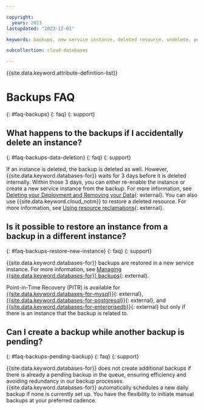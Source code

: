 ```yaml
---

copyright:
  years: 2023
lastupdated: "2023-12-01"

keywords: backups, new service instance, deleted resource, undelete, pending backup

subcollection: cloud-databases

---
```


{{site.data.keyword.attribute-definition-list}}

# Backups FAQ
{: #faq-backups}
{: faq}
{: support}

## What happens to the backups if I accidentally delete an instance?
{: #faq-backups-data-deletion}
{: faq}
{: support}

If an instance is deleted, the backup is deleted as well. However, {{site.data.keyword.databases-for}} waits for 3 days before it is deleted internally. Within those 3 days, you can either re-enable the instance or create a new service instance from the backup. For more information, see [Deleting your Deployment and Removing your Data](https://cloud.ibm.com/docs/cloud-databases?topic=cloud-databases-deprovisioning){: external}. You can also use {{site.data.keyword.cloud_notm}} to restore a deleted resource. For more information, see [Using resource reclamations](/docs/account?topic=account-resource-reclamation){: external}.

## Is it possible to restore an instance from a backup in a different instance?
{: #faq-backups-restore-new-instance}
{: faq}
{: support}

{{site.data.keyword.databases-for}} backups are restored in a new service instance. For more information, see [Managing {{site.data.keyword.databases-for}} backups](https://cloud.ibm.com/docs/databases-for-mysql?topic=databases-for-mysql-dashboard-backups){: external}.

Point-in-Time Recovery (PITR) is available for [{{site.data.keyword.databases-for-mysql}}](/docs/databases-for-mysql?topic=databases-for-mysql-pitr){: external}, [{{site.data.keyword.databases-for-postgresql}}](/docs/databases-for-postgresql?topic=databases-for-postgresql-pitr){: external}, and [{{site.data.keyword.databases-for-enterprisedb}}](/docs/databases-for-enterprisedb?topic=databases-for-enterprisedb-pitr){: external} but only if there is an instance that the backup is related to.

## Can I create a backup while another backup is pending?
{: #faq-backups-pending-backup}
{: faq}
{: support}

{{site.data.keyword.databases-for}} does not create additional backups if there is already a pending backup in the queue, ensuring efficiency and avoiding redundancy in our backup processes. {{site.data.keyword.databases-for}} automatically schedules a new daily backup if none is currently set up. You have the flexibility to initiate manual backups at your preferred cadence.
